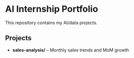 # AI Internship Portfolio

This repository contains my AI/data projects.

## Projects
- **sales-analysis/** – Monthly sales trends and MoM growth
